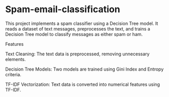 # Spam-email-classification

This project implements a spam classifier using a Decision Tree model. It reads a dataset of text messages, preprocesses the text, and trains a Decision Tree model to classify messages as either spam or ham.

Features

Text Cleaning: The text data is preprocessed, removing unnecessary elements.

Decision Tree Models: Two models are trained using Gini Index and Entropy criteria.

TF-IDF Vectorization: Text data is converted into numerical features using TF-IDF.
